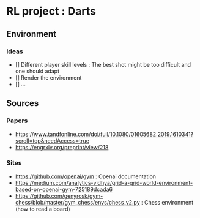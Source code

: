 # RL project : Darts

## Environment

### Ideas

- [] Different player skill levels : The best shot might be too difficult and one should adapt
- [] Render the environment
- [] ...

## Sources

### Papers

- https://www.tandfonline.com/doi/full/10.1080/01605682.2019.1610341?scroll=top&needAccess=true
- https://engrxiv.org/preprint/view/218

### Sites

- https://github.com/openai/gym : Openai documentation
- https://medium.com/analytics-vidhya/grid-a-grid-world-environment-based-on-openai-gym-725189dcada6
- https://github.com/genyrosk/gym-chess/blob/master/gym_chess/envs/chess_v2.py : Chess environment (how to read a board)
